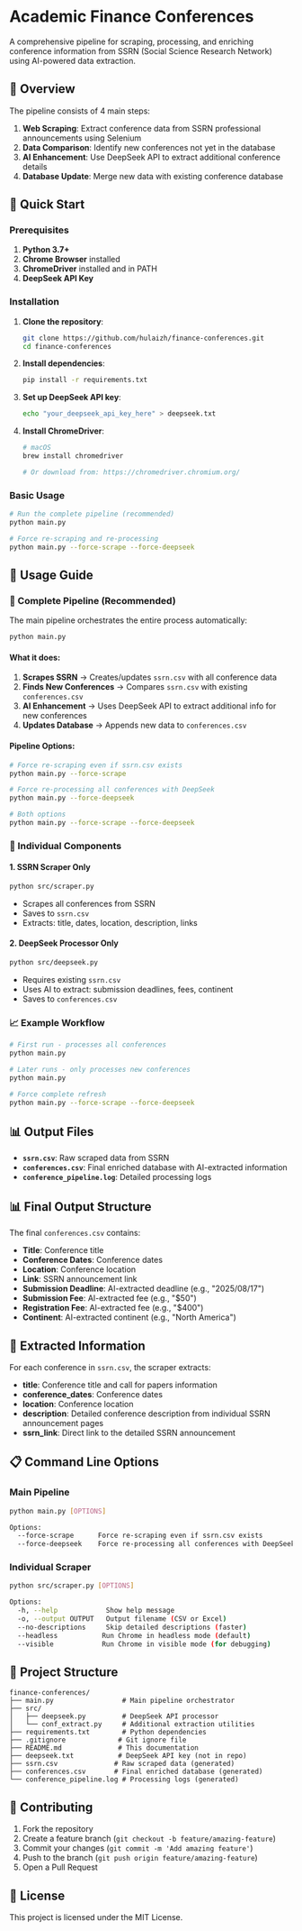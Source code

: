 # Academic Finance Conferences

A comprehensive pipeline for scraping, processing, and enriching conference information from SSRN (Social Science Research Network) using AI-powered data extraction.

## 🚀 Overview

The pipeline consists of 4 main steps:
1. **Web Scraping**: Extract conference data from SSRN professional announcements using Selenium
2. **Data Comparison**: Identify new conferences not yet in the database
3. **AI Enhancement**: Use DeepSeek API to extract additional conference details
4. **Database Update**: Merge new data with existing conference database


## 🚀 Quick Start

### Prerequisites

1. **Python 3.7+**
2. **Chrome Browser** installed
3. **ChromeDriver** installed and in PATH
4. **DeepSeek API Key**

### Installation

1. **Clone the repository**:
   ```bash
   git clone https://github.com/hulaizh/finance-conferences.git
   cd finance-conferences
   ```

2. **Install dependencies**:
   ```bash
   pip install -r requirements.txt
   ```

3. **Set up DeepSeek API key**:
   ```bash
   echo "your_deepseek_api_key_here" > deepseek.txt
   ```

4. **Install ChromeDriver**:
   ```bash
   # macOS
   brew install chromedriver
   
   # Or download from: https://chromedriver.chromium.org/
   ```

### Basic Usage

```bash
# Run the complete pipeline (recommended)
python main.py

# Force re-scraping and re-processing
python main.py --force-scrape --force-deepseek
```

## 📖 Usage Guide

### 🎯 Complete Pipeline (Recommended)

The main pipeline orchestrates the entire process automatically:

```bash
python main.py
```

#### What it does:
1. **Scrapes SSRN** → Creates/updates `ssrn.csv` with all conference data
2. **Finds New Conferences** → Compares `ssrn.csv` with existing `conferences.csv`
3. **AI Enhancement** → Uses DeepSeek API to extract additional info for new conferences
4. **Updates Database** → Appends new data to `conferences.csv`

#### Pipeline Options:

```bash
# Force re-scraping even if ssrn.csv exists
python main.py --force-scrape

# Force re-processing all conferences with DeepSeek
python main.py --force-deepseek

# Both options
python main.py --force-scrape --force-deepseek
```

### 🔧 Individual Components

#### 1. SSRN Scraper Only
```bash
python src/scraper.py
```
- Scrapes all conferences from SSRN
- Saves to `ssrn.csv`
- Extracts: title, dates, location, description, links

#### 2. DeepSeek Processor Only
```bash
python src/deepseek.py
```
- Requires existing `ssrn.csv`
- Uses AI to extract: submission deadlines, fees, continent
- Saves to `conferences.csv`

### 📈 Example Workflow

```bash
# First run - processes all conferences
python main.py

# Later runs - only processes new conferences
python main.py

# Force complete refresh
python main.py --force-scrape --force-deepseek
```

## 📊 Output Files

- **`ssrn.csv`**: Raw scraped data from SSRN
- **`conferences.csv`**: Final enriched database with AI-extracted information
- **`conference_pipeline.log`**: Detailed processing logs

## 📊 Final Output Structure

The final `conferences.csv` contains:
- **Title**: Conference title
- **Conference Dates**: Conference dates
- **Location**: Conference location
- **Link**: SSRN announcement link
- **Submission Deadline**: AI-extracted deadline (e.g., "2025/08/17")
- **Submission Fee**: AI-extracted fee (e.g., "$50")
- **Registration Fee**: AI-extracted fee (e.g., "$400")
- **Continent**: AI-extracted continent (e.g., "North America")

## 🎯 Extracted Information

For each conference in `ssrn.csv`, the scraper extracts:

- **title**: Conference title and call for papers information
- **conference_dates**: Conference dates
- **location**: Conference location
- **description**: Detailed conference description from individual SSRN announcement pages
- **ssrn_link**: Direct link to the detailed SSRN announcement

## 📋 Command Line Options

### Main Pipeline
```bash
python main.py [OPTIONS]

Options:
  --force-scrape      Force re-scraping even if ssrn.csv exists
  --force-deepseek    Force re-processing all conferences with DeepSeek
```

### Individual Scraper
```bash
python src/scraper.py [OPTIONS]

Options:
  -h, --help            Show help message
  -o, --output OUTPUT   Output filename (CSV or Excel)
  --no-descriptions     Skip detailed descriptions (faster)
  --headless           Run Chrome in headless mode (default)
  --visible            Run Chrome in visible mode (for debugging)
```

## 📁 Project Structure

```
finance-conferences/
├── main.py                 # Main pipeline orchestrator
├── src/
│   ├── deepseek.py         # DeepSeek API processor
│   └── conf_extract.py     # Additional extraction utilities
├── requirements.txt        # Python dependencies
├── .gitignore             # Git ignore file
├── README.md              # This documentation
├── deepseek.txt           # DeepSeek API key (not in repo)
├── ssrn.csv              # Raw scraped data (generated)
├── conferences.csv       # Final enriched database (generated)
└── conference_pipeline.log # Processing logs (generated)
```

## 🤝 Contributing

1. Fork the repository
2. Create a feature branch (`git checkout -b feature/amazing-feature`)
3. Commit your changes (`git commit -m 'Add amazing feature'`)
4. Push to the branch (`git push origin feature/amazing-feature`)
5. Open a Pull Request

## 📄 License

This project is licensed under the MIT License.